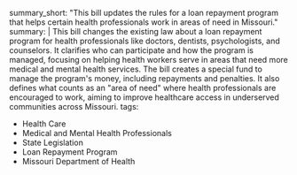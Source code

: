 summary_short: "This bill updates the rules for a loan repayment program that helps certain health professionals work in areas of need in Missouri."
summary: |
  This bill changes the existing law about a loan repayment program for health professionals like doctors, dentists, psychologists, and counselors. It clarifies who can participate and how the program is managed, focusing on helping health workers serve in areas that need more medical and mental health services. The bill creates a special fund to manage the program's money, including repayments and penalties. It also defines what counts as an "area of need" where health professionals are encouraged to work, aiming to improve healthcare access in underserved communities across Missouri.
tags:
  - Health Care
  - Medical and Mental Health Professionals
  - State Legislation
  - Loan Repayment Program
  - Missouri Department of Health
